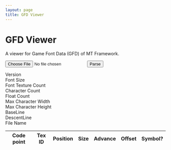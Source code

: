 ```yaml
---
layout: page
title: GFD Viewer
---
```


<link rel="stylesheet" href="./style.css">

# GFD Viewer

A viewer for Game Font Data (GFD) of MT Framework.

<input type="file" id="importFile" accept=".gfd">

<input type="button" id="submit" class="button" value="Parse">

<dl id="gfdHeader">
  <dt>Version</dt><dd id="version"></dd>
  <dt>Font Size</dt><dd id="fontSize"></dd>
  <dt>Font Texture Count</dt><dd id="fontTexCount"></dd>
  <dt>Character Count</dt><dd id="charCount"></dd>
  <dt>Float Count</dt><dd id="floatCount"></dd>
  <dt>Max Character Width</dt><dd id="maxCharWidth"></dd>
  <dt>Max Character Height</dt><dd id="maxCharHeight"></dd>
  <dt>BaseLine</dt><dd id="baseLine"></dd>
  <dt>DescentLine</dt><dd id="descentLine"></dd>
  <dt>File Name</dt><dd id="fileName"></dd>
</dl>

<table id="gfdContent">
  <thead>
    <tr>
      <th>Code point</th>
      <th>Tex ID</th>
      <th>Position</th>
      <th>Size</th>
      <th>Advance</th>
      <th>Offset</th>
      <th>Symbol?</th>
    </tr>
  </thead>
  <tbody>
  </tbody>
</table>

<script src="./gfd.js"></script>
